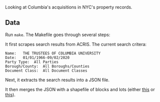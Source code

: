 Looking at Columbia's acquisitions in NYC's property records.

## Data

Run `make`. The Makefile goes through several steps:

It first scrapes search results from ACRIS. The current search critera:
```
Name:   THE TRUSTEES OF COLUMBIA UNIVERSITY
Date:   01/01/1966-09/02/2020
Party Type:  All Parties
Borough/County:  All Boroughs/Counties
Document Class:  All Document Classes
```

Next, it extracts the search results into a JSON file.

It then merges the JSON with a shapefile of blocks and lots (either [this](https://www1.nyc.gov/site/planning/data-maps/open-data/dwn-pluto-mappluto.page) or [this](https://data.cityofnewyork.us/Housing-Development/Department-of-Finance-Digital-Tax-Map/smk3-tmxj)).

